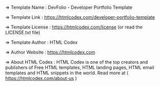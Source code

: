   =>  Template Name    : DevFolio - Developer Portfolio Template

  =>  Template Link    : https://htmlcodex.com/developer-portfolio-template

  =>  Template License : https://htmlcodex.com/license (or read the LICENSE.txt file)

  =>  Template Author  : HTML Codex

  =>  Author Website   : https://htmlcodex.com

  =>  About HTML Codex : HTML Codex is one of the top creators and publishers of Free HTML templates, HTML landing pages, HTML email templates and HTML snippets in the world. Read more at ( https://htmlcodex.com/about-us )
